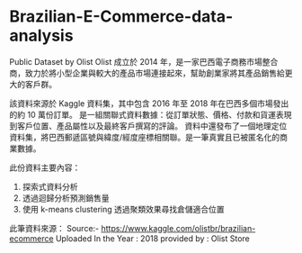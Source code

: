 # Brazilian-E-Commerce-data-analysis
Public Dataset by Olist
Olist 成立於 2014 年，是一家巴西電子商務市場整合商，致力於將小型企業與較大的產品市場連接起來，幫助創業家將其產品銷售給更大的客戶群。

該資料來源於 Kaggle 資料集，其中包含 2016 年至 2018 年在巴西多個市場發出的約 10 萬份訂單。
是一組關聯式資料數據：從訂單狀態、價格、付款和貨運表現到客戶位置、產品屬性以及最終客戶撰寫的評論。 資料中還發布了一個地理定位資料集，將巴西郵遞區號與緯度/經度座標相關聯。是一筆真實且已被匿名化的商業數據。

此份資料主要內容：
1. 探索式資料分析
2. 透過迴歸分析預測銷售量
3. 使用 k-means clustering 透過聚類效果尋找倉儲適合位置

此筆資料來源：
Source:- https://www.kaggle.com/olistbr/brazilian-ecommerce
Uploaded In the Year : 2018
provided by : Olist Store
